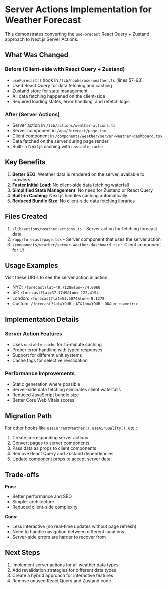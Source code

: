 # Server Actions Implementation for Weather Forecast

This demonstrates converting the `useForecast` React Query + Zustand approach to Next.js Server Actions.

## What Was Changed

### Before (Client-side with React Query + Zustand)
- `useForecast()` hook in `/lib/hooks/use-weather.ts` (lines 57-93)
- Used React Query for data fetching and caching
- Zustand store for state management
- All data fetching happened on the client-side
- Required loading states, error handling, and refetch logic

### After (Server Actions)
- Server action in `/lib/actions/weather-actions.ts`
- Server component in `/app/forecast/page.tsx`
- Client component in `/components/weather/server-weather-dashboard.tsx`
- Data fetched on the server during page render
- Built-in Next.js caching with `unstable_cache`

## Key Benefits

1. **Better SEO**: Weather data is rendered on the server, available to crawlers
2. **Faster Initial Load**: No client-side data fetching waterfall
3. **Simplified State Management**: No need for Zustand or React Query
4. **Built-in Caching**: Next.js handles caching automatically
5. **Reduced Bundle Size**: No client-side data fetching libraries

## Files Created

1. `/lib/actions/weather-actions.ts` - Server action for fetching forecast data
2. `/app/forecast/page.tsx` - Server component that uses the server action
3. `/components/weather/server-weather-dashboard.tsx` - Client component for UI

## Usage Examples

Visit these URLs to see the server action in action:

- NYC: `/forecast?lat=40.7128&lon=-74.0060`
- SF: `/forecast?lat=37.7749&lon=-122.4194`
- London: `/forecast?lat=51.5074&lon=-0.1278`
- Custom: `/forecast?lat=YOUR_LAT&lon=YOUR_LON&units=metric`

## Implementation Details

### Server Action Features
- Uses `unstable_cache` for 15-minute caching
- Proper error handling with typed responses
- Support for different unit systems
- Cache tags for selective revalidation

### Performance Improvements
- Static generation where possible
- Server-side data fetching eliminates client waterfalls
- Reduced JavaScript bundle size
- Better Core Web Vitals scores

## Migration Path

For other hooks like `useCurrentWeather()`, `useAirQuality()`, etc.:

1. Create corresponding server actions
2. Convert pages to server components
3. Pass data as props to client components
4. Remove React Query and Zustand dependencies
5. Update component props to accept server data

## Trade-offs

**Pros:**
- Better performance and SEO
- Simpler architecture
- Reduced client-side complexity

**Cons:**
- Less interactive (no real-time updates without page refresh)
- Need to handle navigation between different locations
- Server-side errors are harder to recover from

## Next Steps

1. Implement server actions for all weather data types
2. Add revalidation strategies for different data types  
3. Create a hybrid approach for interactive features
4. Remove unused React Query and Zustand code